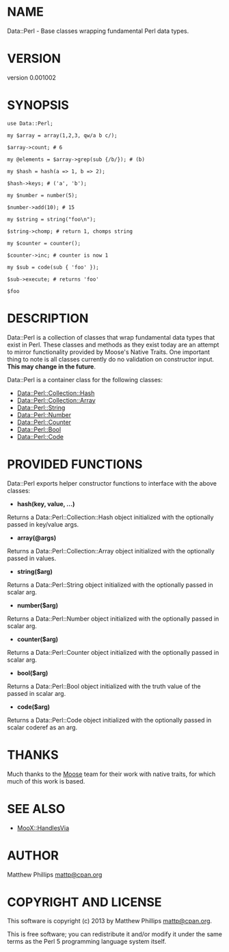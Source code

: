 # NAME

Data::Perl - Base classes wrapping fundamental Perl data types.

# VERSION

version 0.001002

# SYNOPSIS

    use Data::Perl;

    my $array = array(1,2,3, qw/a b c/);

    $array->count; # 6

    my @elements = $array->grep(sub {/b/}); # (b)

    my $hash = hash(a => 1, b => 2);

    $hash->keys; # ('a', 'b');

    my $number = number(5);

    $number->add(10); # 15

    my $string = string("foo\n");

    $string->chomp; # return 1, chomps string

    my $counter = counter();

    $counter->inc; # counter is now 1

    my $sub = code(sub { 'foo' });

    $sub->execute; # returns 'foo'

    $foo

# DESCRIPTION

Data::Perl is a collection of classes that wrap fundamental data types that
exist in Perl. These classes and methods as they exist today are an attempt to
mirror functionality provided by Moose's Native Traits. One important thing to
note is all classes currently do no validation on constructor input. __This may
change in the future__.

Data::Perl is a container class for the following classes:

- [Data::Perl::Collection::Hash](http://search.cpan.org/perldoc?Data::Perl::Collection::Hash)
- [Data::Perl::Collection::Array](http://search.cpan.org/perldoc?Data::Perl::Collection::Array)
- [Data::Perl::String](http://search.cpan.org/perldoc?Data::Perl::String)
- [Data::Perl::Number](http://search.cpan.org/perldoc?Data::Perl::Number)
- [Data::Perl::Counter](http://search.cpan.org/perldoc?Data::Perl::Counter)
- [Data::Perl::Bool](http://search.cpan.org/perldoc?Data::Perl::Bool)
- [Data::Perl::Code](http://search.cpan.org/perldoc?Data::Perl::Code)

# PROVIDED FUNCTIONS

Data::Perl exports helper constructor functions to interface with the above classes:

- __hash(key, value, ...)__

Returns a Data::Perl::Collection::Hash object initialized with the optionally passed in key/value args.

- __array(@args)__

Returns a Data::Perl::Collection::Array object initialized with the optionally passed in values.

- __string($arg)__

Returns a Data::Perl::String object initialized with the optionally passed in scalar arg.

- __number($arg)__

Returns a Data::Perl::Number object initialized with the optionally passed in scalar arg.

- __counter($arg)__

Returns a Data::Perl::Counter object initialized with the optionally passed in scalar arg.

- __bool($arg)__

Returns a Data::Perl::Bool object initialized with the truth value of the passed in scalar arg.

- __code($arg)__

Returns a Data::Perl::Code object initialized with the optionally passed in scalar coderef as an arg.

# THANKS

Much thanks to the [Moose](http://search.cpan.org/perldoc?Moose) team for their work with native traits, for which
much of this work is based.

# SEE ALSO

- [MooX::HandlesVia](http://search.cpan.org/perldoc?MooX::HandlesVia)

# AUTHOR

Matthew Phillips <mattp@cpan.org>

# COPYRIGHT AND LICENSE

This software is copyright (c) 2013 by Matthew Phillips <mattp@cpan.org>.

This is free software; you can redistribute it and/or modify it under
the same terms as the Perl 5 programming language system itself.
